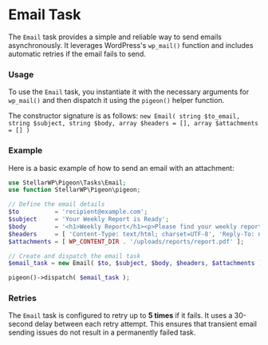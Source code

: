 # Email Task

The `Email` task provides a simple and reliable way to send emails asynchronously. It leverages WordPress's `wp_mail()` function and includes automatic retries if the email fails to send.

### Usage

To use the `Email` task, you instantiate it with the necessary arguments for `wp_mail()` and then dispatch it using the `pigeon()` helper function.

The constructor signature is as follows:
`new Email( string $to_email, string $subject, string $body, array $headers = [], array $attachments = [] )`

### Example

Here is a basic example of how to send an email with an attachment:

```php
use StellarWP\Pigeon\Tasks\Email;
use function StellarWP\Pigeon\pigeon;

// Define the email details
$to          = 'recipient@example.com';
$subject     = 'Your Weekly Report is Ready';
$body        = '<h1>Weekly Report</h1><p>Please find your weekly report attached.</p>';
$headers     = [ 'Content-Type: text/html; charset=UTF-8', 'Reply-To: no-reply@example.com' ];
$attachments = [ WP_CONTENT_DIR . '/uploads/reports/report.pdf' ];

// Create and dispatch the email task
$email_task = new Email( $to, $subject, $body, $headers, $attachments );

pigeon()->dispatch( $email_task );
```

### Retries

The `Email` task is configured to retry up to **5 times** if it fails. It uses a 30-second delay between each retry attempt. This ensures that transient email sending issues do not result in a permanently failed task.
